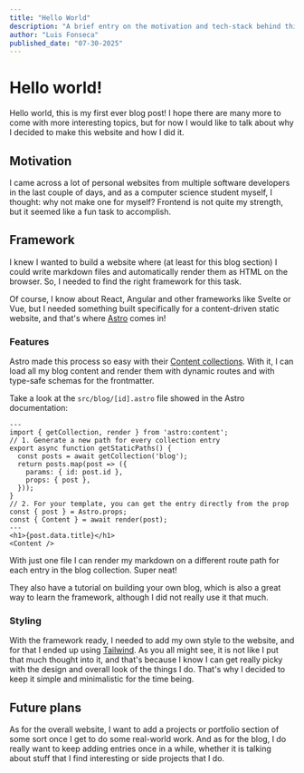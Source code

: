 ```yaml
---
title: "Hello World"
description: "A brief entry on the motivation and tech-stack behind this website."
author: "Luis Fonseca"
published_date: "07-30-2025"
---
```


# Hello world!

Hello world, this is my first ever blog post! I hope there are many more to come with more interesting topics, but for now I would like to talk about why I decided to make this website and how I did it.

## Motivation

I came across a lot of personal websites from multiple software developers in the last couple of days, and as a computer science student myself, I thought: why not make one for myself? Frontend is not quite my strength, but it seemed like a fun task to accomplish.

## Framework

I knew I wanted to build a website where (at least for this blog section) I could write markdown files and automatically render them as HTML on the browser. So, I needed to find the right framework for this task.

Of course, I know about React, Angular and other frameworks like Svelte or Vue, but I needed something built specifically for a content-driven static website, and that's where [Astro](https://astro.build) comes in!

### Features

Astro made this process so easy with their [Content collections](https://docs.astro.build/en/guides/content-collections/). With it, I can load all my blog content and render them with dynamic routes and with type-safe schemas for the frontmatter.

Take a look at the `src/blog/[id].astro` file showed in the Astro documentation:

```astro
---
import { getCollection, render } from 'astro:content';
// 1. Generate a new path for every collection entry
export async function getStaticPaths() {
  const posts = await getCollection('blog');
  return posts.map(post => ({
    params: { id: post.id },
    props: { post },
  }));
}
// 2. For your template, you can get the entry directly from the prop
const { post } = Astro.props;
const { Content } = await render(post);
---
<h1>{post.data.title}</h1>
<Content />
```

With just one file I can render my markdown on a different route path for each entry in the blog collection. Super neat!

They also have a tutorial on building your own blog, which is also a great way to learn the framework, although I did not really use it that much.

### Styling

With the framework ready, I needed to add my own style to the website, and for that I ended up using [Tailwind](https://tailwindcss.com). As you all might see, it is not like I put that much thought into it, and that's because I know I can get really picky with the design and overall look of the things I do. That's why I decided to keep it simple and minimalistic for the time being.

## Future plans

As for the overall website, I want to add a projects or portfolio section of some sort once I get to do some real-world work. And as for the blog, I do really want to keep adding entries once in a while, whether it is talking about stuff that I find interesting or side projects that I do.
